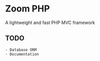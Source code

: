 # Zoom PHP

A lightweight and fast PHP MVC framework

## TODO
    - Database ORM
    - Documentation